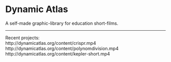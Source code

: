 # Dynamic Atlas
A self-made graphic-library for education short-films.

<hr>
Recent projects:<br>
http://dynamicatlas.org/content/crispr.mp4 <br>
http://dynamicatlas.org/content/polynomdivision.mp4 <br>
http://dynamicatlas.org/content/kepler-short.mp4
